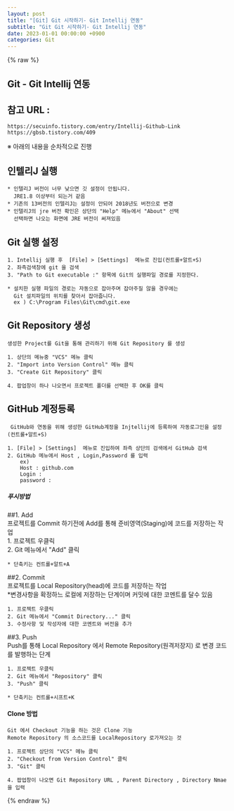 ```yaml
---  
layout: post  
title: "[Git] Git 시작하기- Git Intellij 연동"  
subtitle: "Git Git 시작하기- Git Intellij 연동"  
date: 2023-01-01 00:00:00 +0900  
categories: Git  
---  
```

{% raw %}  
## Git - Git Intellij 연동  
  
## 참고 URL :  
	https://secuinfo.tistory.com/entry/Intellij-Github-Link  
	https://gbsb.tistory.com/409  
  
※ 아래의 내용을 순차적으로 진행  
  
## 인텔리J 실행  
	* 인텔리J 버전이 너무 낮으면 깃 설정이 안됩니다.  
	  JRE1.8 이상부터 되는거 같음  
	* 기존의 13버전의 인텔리J는 설정이 안되어 2018년도 버전으로 변경  
	* 인텔리J의 jre 버전 확인은 상단의 "Help" 메뉴에서 "About" 선택  
	  선택하면 나오는 화면에 JRE 버전이 써져있음  
  
## Git 실행 설정  
	1. Intellij 실행 후  [File] > [Settings]  메뉴로 진입(컨트롤+알트+S)  
	2. 좌측검색창에 git 을 검색  
	3. "Path to Git executable :" 항목에 Git의 실행파일 경로를 지정한다.  
  
	* 설치한 실행 파일의 경로는 자동으로 잡아주며 잡아주질 않을 경우에는  
	  Git 설치파일의 위치를 찾아서 잡아줍니다.  
	  ex ) C:\Program Files\Git\cmd\git.exe  
  
## Git Repository 생성  
  
	생성한 Project를 Git을 통해 관리하기 위해 Git Repository 를 생성  
  
	1. 상단의 메뉴중 "VCS" 메뉴 클릭  
	2. "Import into Version Control" 메뉴 클릭  
	3. "Create Git Repository" 클릭  
  
	4. 팝업창이 하나 나오면서 프로젝트 폴더를 선택한 후 OK를 클릭  
  
## GitHub 계정등록  
  
	 GitHub와 연동을 위해 생성한 GitHub계정을 Injtellij에 등록하여 자동로그인을 설정 (컨트롤+알트+S)  
  
	1. [File] > [Settings]  메뉴로 진입하여 좌측 상단의 검색에서 GitHub 검색  
	2. GitHub 메뉴에서 Host , Login,Password 를 입력  
		ex)  
		Host : github.com  
		Login :  
		password :  
  
##### 푸시방법  
  
##1. Add  
	프로젝트를 Commit 하기전에 Add를 통해 준비영역(Staging)에 코드를 저장하는 작업  
	1. 프로젝트 우클릭  
	2. Git 메뉴에서 "Add" 클릭  
  
	* 단축키는 컨트롤+알트+A  
  
##2. Commit  
	프로젝트를 Local Repository(head)에 코드를 저장하는 작업  
	*변경사항을 확정하느 로컬에 저장하는 단계이며 커밋에 대한 코멘트를 달수 있음  
  
	1. 프로젝트 우클릭  
	2. Git 메뉴에서 "Commit Directory..." 클릭  
	3. 수정사항 및 작성자에 대한 코멘트와 버전을 추가  
  
##3. Push  
	Push를 통해 Local Repository 에서 Remote Repository(원격저장지) 로 변경 코드를 발행하는 단계  
  
	1. 프로젝트 우클릭  
	2. Git 메뉴에서 "Repository" 클릭  
	3. "Push" 클릭  
  
	* 단축키는 컨트롤+시프트+K  
  
#### Clone 방법  
	Git 에서 Checkout 기능을 하는 것은 Clone 기능  
	Remote Repository 의 소스코드를 LocalRepository 로가져오는 것  
  
	1. 프로젝트 상단의 "VCS" 메뉴 클릭  
	2. "Checkout from Version Control" 클릭  
	3. "Git" 클릭  
  
	4. 팝업창이 나오면 Git Repository URL , Parent Directory , Directory Nmae 을 입력  
  
{% endraw %}